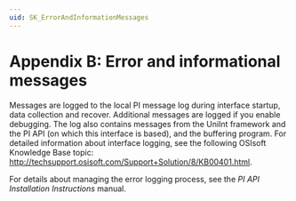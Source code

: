 ```yaml
---
uid: SK_ErrorAndInformationMessages
---
```


# Appendix B: Error and informational messages

Messages are logged to the local PI message log during interface startup, data collection and recover. Additional messages are logged if you enable debugging. The log also contains messages from the UniInt framework and the PI API (on which this interface is based), and the buffering program. For detailed information about interface logging, see the following OSIsoft Knowledge Base topic: http://techsupport.osisoft.com/Support+Solution/8/KB00401.html.

<!-- Mark Bishop 6/10/21: The link above is broken, but I don't have the foggiest notion of what to update it to. -->

For details about managing the error logging process, see the _PI API Installation Instructions_ manual.
